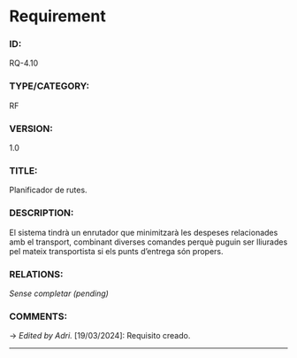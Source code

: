 # Requirement

### ID:
RQ-4.10
### TYPE/CATEGORY:
RF
### VERSION:
1.0
### TITLE:
Planificador de rutes.
### DESCRIPTION:
El sistema tindrà un enrutador que minimitzarà les despeses relacionades amb el transport, combinant diverses comandes perquè puguin ser lliurades pel mateix transportista si els punts d’entrega són propers. 
### RELATIONS:
*Sense completar (pending)*
### COMMENTS:
&rarr; *Edited by Adri.* [19/03/2024]: Requisito creado.

---
